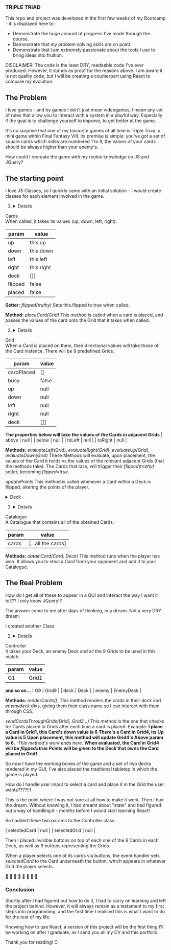 

### TRIPLE TRIAD

This repo and project was developed in the first few weeks of my Bootcamp - it is displayed here to:

- Demonstrate the huge amount of progress I've made through the course.
- Demonstrate that my problem solving skills are on point.
- Demonstrate that I am extremely passionate about the tools I use to bring ideas into fruition.

DISCLAIMER: The code is the least DRY, readeable code I've ever produced. However, it stands as proof for the reasons above. I am aware it is not quality code, but I will be creating a counterpart using React to compare my evolution.

## The Problem

I love games - and by games I don't just mean videogames, I mean any set of rules that allow you to interact with a system in a playful way. Especially if the goal is to challenge yourself to improve, to get better at the game.

It's no surprise that one of my favourite games of all time is Triple Triad, a mini game within Final Fantasy VIII. Its premise is simple: you've got a set of square cards which sides are numbered 1 to 9, the values of your cards should be always higher than your enemy's.

How could I recreate the game with my rookie knowledge on JS and JQuery?

## The starting point

I love JS Classes, so I quickly came with an initial solution - I would create classes for each element involved in the game.

1. <details>
 <summary>Cards </summary>
When called, it takes its values (up, down, left, right).

| param     | value |
| --------- | --------- |
| up | this.up  |
| down     | this.down    |
| left  | this.left   |
| right  | this.right   |
| deck  | []]   |
| flipped | false   |
| placed  | false   |

**Setter:** *flipped(truthy)*
Sets this.flipped to true when called.

**Method:** *placeCard(Grid)*
This method is called when a card is placed, and passes the values of the card onto the Grid that it takes when called.
</details>

2. <details>
 <summary>Grid </summary>
When a Card is placed on them, their directional values will take those of the Card instance.
There will be 9 predefined Grids.

| param     | value |
| --------- | --------- |
| cardPlaced | []  |
| busy | false  |
| up | null  |
| down     | null    |
| left  | null   |
| right  | null   |
| deck  | []]   |
**The properties below will take the values of the Cards in adjacent Grids**
| above | null   |
| below  | null  |
| toLeft | null  |
| toRight | null  |

**Methods:** 
*evaluateLeft(Grid)*, *evaluateRight(Grid)*, *evaluateUp(Grid)*, *evaluateDown(Grid)*
These Methods will evaluate, upon placement, the values of the Card it holds vs the values of the 
relevant adjacent Grids (that the methods take).
The Cards that lose, will trigger their *flipped(truthy)* setter, becoming *flipped=true*.

*updatePoints*
This method is called whenever a Card within a Deck is flipped, altering the points of the player.
</details>

<details>
 <summary>Deck </summary>
A Deck takes a name when declared.

| param     | value |
| --------- | --------- |
| name |  name |
| points | 0  |
| winner | false  |
| cards     | []    |

**Methods:** 
*returnCard(Card, Catalogue)* *addCard(Card, Catalogue)*
These methods allow you to take and return cards into your Deck from the Catalogue.

*ownCard(Card)* *disownCard(Card)*
These methods allow you to pass your Deck to the Card instances it holds. This is so the points they
gather affect your Deck only.
</details>

3. <details>
 <summary>Catalogue </summary>
A Catalogue that contains all of the obtained Cards.

| param     | value |
| --------- | --------- |
| cards |  [...all the cards] |

**Methods:** 
*obtainCard(Card, Deck)*
This method runs when the player has won. It allows you to steal a Card from your opponent and add it to your Catalogue.
</details>

## The Real Problem

How do I get all of these to appear in a GUI and interact the way I want it to???
I only know JQuery!?

The answer came to me after days of thinking, in a dream. Not a very DRY dream.

I created another Class:

2. <details>
 <summary>Controller </summary>
It takes your Deck, an enemy Deck and all the 9 Grids to be used in this match.

| param     | value |
| --------- | --------- |
| G1 | Grid1  |
**and so on...**
| G9 | Grid9  |
| deck | Deck  |
| enemy    | EnemyDeck    |


**Methods:** 
*renderCards()*, 
This method renders the cards in their *deck* and *enemydeck* divs, giving them their class name so I can interact with them through CSS.

*sendCardsThroughGrids(Grid1, Grid2...)*
This method is the one that checks for Cards placed in Grids after each time a card is placed.
Example:
**I place a Card in Grid1, this Card's down value is 6**
**There's a Card in Grid4, its Up value is 5**
**Upon placement, this method will update Grid4's Above param to 6.**
*-This method's work ends here.*
**When evaluated, the Card in Grid4 will be *flipped=true***
**Points will be given to the Deck that owns the Card placed in Grid1**
</details>

So now I have the working bones of the game and a set of two decks rendered in my GUI, I've also placed the traditional tabletop in which the game is played. 

How do I handle user imput to select a card and place it in the Grid the user wants????!!!

This is the point where I was not sure at all how to make it work. Then I had the dream.
Without knowing it, I had dreamt about "state" and had figured out a way of handling it - months before I would start learning React!

So I added these two params to the Controller class:

| selectedCard | null   |
| selectedGrid  | null   |

Then I placed invisible buttons on top of each one of the 6 Cards in each Deck, as well as 9 buttons representing the Grids.

When a player selects one of its cards via buttons, the event handler sets *selectedCard* to the Card underneath the button, which appears in whatever Grid the player selects.

🤯 🤯 🤯 🤯 🤯 🤯 🤯 🤯

### Conclusion

Shortly after I had figured out how to do it, I had to carry on learning and left the project behind. However, it will always remain as a testament to my first steps into programming, and the first time I realised this is what I want to do for the rest of my life.

Knowing how to use React, a version of this project will be the first thing I'll be working on after I graduate, as I send you all my CV and this portfolio.

Thank you for reading!
C
